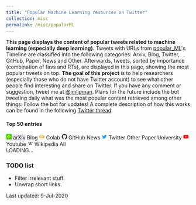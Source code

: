 ```yaml
---
title: "Popular Machine Learning resources on Twitter"
collection: misc
permalink: /misc/popularML
---
```

<link rel="stylesheet" media="screen and (min-device-width: 501px)" href="{{ base_path }}/assets/css/popular_ML_largeScreen.css" />
<link rel="stylesheet" media="screen and (max-width: 500px)" href="{{ base_path }}/assets/css/popular_ML_smallScreen.css" />
<link href="{{ base_path }}/assets/css/popular_ML.css" rel="stylesheet">
<script language="javascript" src="{{ base_path }}/assets/js/jquery.js"></script>
<script language="javascript" src="{{ base_path }}/assets/js/popular_ML.js"></script>



<div class="cover-container d-flex mx-auto flex-column">
    <main role="main" class="inner cover text-center">
    <!--<h4 class="cover-heading" style="color:red">Under maintenance.</h4>-->
    <div class="col-sm">
    <p class="lead description">
        <b>This page displays the content of popular tweets related to machine learning (especially deep learning).</b>
        Tweets with URLs from <a href="https://twitter.com/popular_ML" target="_blank">popular_ML</a>'s Timeline are classified into the following categories: Arxiv, Blog, Twitter, GitHub, Paper, News and Other.
        Afterwards, tweets, sorted by importance (combination of favs and RTs), are displayed in this page, showing the most popular tweets on top.
        <b>The goal of this project</b> is to help researchers (especially those who do not have Twitter account) to see what other people find interesting and share on Twitter.
        If you have any comment or suggestion, tweet me at <a href="https://twitter.com/jmlipman" target="_blank">@jmlipman</a>.
        Plans for the future include the bot tweeting daily what was the most popular content retrieved among other things. Follow the bot for updates!
        A complete description of how this works can be found in the following <a href="https://twitter.com/popular_ML/status/1226575783558340609" target="_blank">Twitter thread</a>.
        </p>
    </div>
    </main>
</div>
        
<div class="col-12 text-center">
    <h4>Top 50 entries</h4>
</div>
<div class="row top-row">
    <div class="col-12 themed-grid-col-top-row my-auto" style="word-wrap: break-word">
        <span class="popularML-source" id="arxiv" style="background-color: #E6E2EB"><img src="https://raw.githubusercontent.com/jmlipman/jmlipman.github.io/master/assets/images/arxiv.png" width="15" /> arXiv</span>
        <span class="popularML-source" id="blog">Blog</span>
        <span class="popularML-source" id="colab"><img src="https://raw.githubusercontent.com/jmlipman/jmlipman.github.io/master/assets/images/colab.png" width="15" /> Colab</span>
        <span class="popularML-source" id="github"><img src="https://raw.githubusercontent.com/jmlipman/jmlipman.github.io/master/assets/images/github.png" width="15" /> GitHub</span>
        <span class="popularML-source" id="news">News</span>
        <span class="popularML-source" id="twitter"><img src="https://raw.githubusercontent.com/jmlipman/jmlipman.github.io/master/assets/images/twitter.png" width="15" /> Twitter</span>
        <span class="popularML-source" id="other">Other</span>
        <span class="popularML-source" id="paper">Paper</span>
        <span class="popularML-source" id="university">University</span>
        <span class="popularML-source" id="youtube"><img src="https://raw.githubusercontent.com/jmlipman/jmlipman.github.io/master/assets/images/youtube.png" width="15" /> Youtube</span>
        <span class="popularML-source" id="wikipedia"><img src="https://raw.githubusercontent.com/jmlipman/jmlipman.github.io/master/assets/images/wikipedia.png" width="15" /> Wikipedia</span>
        <span class="popularML-source" id="all">All</span>
      </div>
</div>
<div class="rows-here">
    LOADING...
</div>

<div class="cover-container d-flex p-4 mx-auto flex-column">
    <main role="main" class="inner cover">
    <h3 class="cover-heading">TODO list</h3>
    <div class="col-sm">
    <ul>
        <li>Filter irrelevant stuff.</li>
        <li>Unwrap short links.</li>
    </ul>
    <p>Last updated: 9-Jul-2020</p>
    </div>
    </main>
</div>

